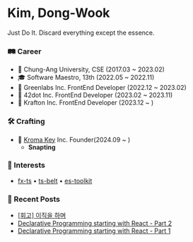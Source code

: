 # Kim, Dong-Wook

Just Do It.
Discard everything except the essence.

### 🛤 Career

- 🏫 Chung-Ang University, CSE (2017.03 ~ 2023.02)
- 🎓 Software Maestro, 13th (2022.05 ~ 2022.11)
- 🏢 Greenlabs Inc. FrontEnd Developer (2022.12 ~ 2023.02)
- 🏢 42dot Inc. FrontEnd Developer (2023.02 ~ 2023.11)
- 🏢 Krafton Inc. FrontEnd Developer (2023.12 ~ )
 
### 🛠 Crafting

- 🏢 [Kroma Key](https://github.com/kroma-key) Inc. Founder(2024.09 ~ )
  - **Snapting**

### 🧠 Interests

- [fx-ts](https://github.com/marpple/FxTS) •  [ts-belt](https://github.com/mobily/ts-belt) • [es-toolkit](https://github.com/toss/es-toolkit) 

### 📝 Recent Posts

- [[회고] 이직을 하며](https://woodi97.github.io/blog/retrospect/retrospect-krafton)
- [Declarative Programming starting with React - Part 2](https://woodi97.github.io/blog/reactjs/declarative-programming-part2)
- [Declarative Programming starting with React - Part 1](https://woodi97.github.io/blog/reactjs/declarative-programming-part1)

